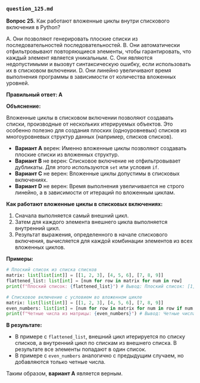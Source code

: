 ### `question_125.md`

**Вопрос 25.** Как работают вложенные циклы внутри спискового включения в Python?

A. Они позволяют генерировать плоские списки из последовательностей последовательностей.
B. Они автоматически отфильтровывают повторяющиеся элементы, чтобы гарантировать, что каждый элемент является уникальным.
C. Они являются недопустимыми и вызовут синтаксическую ошибку, если использовать их в списковом включении.
D. Они линейно увеличивают время выполнения программы в зависимости от количества вложенных уровней.

**Правильный ответ: A**

**Объяснение:**

Вложенные циклы в списковом включении позволяют создавать списки, производные от нескольких итерируемых объектов. Это особенно полезно для создания плоских (одноуровневых) списков из многоуровневых структур данных (например, списков списков).

*   **Вариант A** верен:  Именно вложенные циклы позволяют создавать плоские списки из вложенных структур.
*   **Вариант B** не верен:  Списковое включение не отфильтровывает дубликаты. Для этого используются `set` или условия `if`.
*   **Вариант C** не верен: Вложенные циклы допустимы в списковых включениях.
*   **Вариант D** не верен:  Время выполнения увеличивается не строго линейно, а в зависимости от итераций по вложенным циклам.

**Как работают вложенные циклы в списковых включениях:**

1.  Сначала выполняется самый внешний цикл.
2.  Затем для каждого элемента внешнего цикла выполняется внутренний цикл.
3.  Результат выражения, определенного в начале спискового включения, вычисляется для каждой комбинации элементов из всех вложенных циклов.

**Примеры:**

```python
# Плоский список из списка списков
matrix: list[list[int]] = [[1, 2, 3], [4, 5, 6], [7, 8, 9]]
flattened_list: list[int] = [num for row in matrix for num in row]
print(f"Плоский список: {flattened_list}") # Вывод: Плоский список: [1, 2, 3, 4, 5, 6, 7, 8, 9]

# Списковое включение с условием во вложенном цикле
matrix: list[list[int]] = [[1, 2, 3], [4, 5, 6], [7, 8, 9]]
even_numbers: list[int] = [num for row in matrix for num in row if num % 2 == 0]
print(f"Четные числа из матрицы: {even_numbers}") # Вывод: Четные числа из матрицы: [2, 4, 6, 8]

```

**В результате:**
* В примере с `flattened_list`, внешний цикл итерируется по списку списков, а внутренний цикл по спискам из внешнего списка. В результате все элементы попадают в один список.
* В примере с `even_numbers` аналогично с предыдущим случаем, но добавляются только четные числа.
  
Таким образом, **вариант A** является верным.
